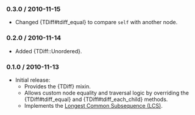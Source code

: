 ### 0.3.0 / 2010-11-15

* Changed {TDiff#tdiff_equal} to compare `self` with another node.

### 0.2.0 / 2010-11-14

* Added {TDiff::Unordered}.

### 0.1.0 / 2010-11-13

* Initial release:
  * Provides the {TDiff} mixin.
  * Allows custom node equality and traversal logic by overriding the
    {TDiff#tdiff_equal} and {TDiff#tdiff_each_child} methods.
  * Implements the [Longest Common Subsequence (LCS)](http://en.wikipedia.org/wiki/Longest_common_subsequence_problem).

